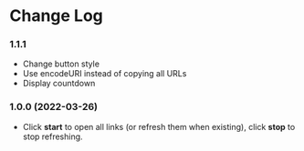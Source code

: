 # Change Log

### 1.1.1

- Change button style
- Use encodeURI instead of copying all URLs
- Display countdown

### 1.0.0 (2022-03-26)

- Click **start** to open all links (or refresh them when existing), click **stop** to stop refreshing.
